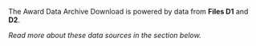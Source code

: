 The Award Data Archive Download is powered by data from **Files
D1** and **D2**.

*Read more about these data sources in the section below.*
